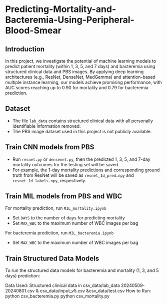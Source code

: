 # Predicting-Mortality-and-Bacteremia-Using-Peripheral-Blood-Smear

## Introduction
In this project, we investigate the potential of machine learning models to predict patient mortality (within 1, 3, 5, and 7 days) and bacteremia using structured clinical data and PBS images. By applying deep learning architectures (e.g., ResNet, DenseNet, MedGemma) and attention-based multiple instance learning, our models achieve promising performance, with AUC scores reaching up to 0.90 for mortality and 0.79 for bacteremia prediction. 

## Dataset
- The file `lab_data` contains structured clinical data with all personally identifiable information removed.
- The PBS image dataset used in this project is not publicly available.

## Train CNN models from PBS

- Run `resnet.py` or `densenet.py`, then the predicted 1, 3, 5, and 7-day mortality outcomes for the testing set will be saved.
- For example, the 1-day mortality predictions and corresponding ground truth from ResNet will be saved as `resnet_1d_pred.npy` and `resnet_1d_labels.npy`, respectively.

## Train MIL models from PBS and WBC

For mortality prediction, run `MIL_mortality.ipynb`
- Set `DAYS` to the number of days for predicting mortality
- Set `MAX_WBC` to the maximum number of WBC images per bag

For bacteremia prediction, run `MIL_bacteremia.ipynb`
- Set `MAX_WBC` to the maximum number of WBC images per bag

## Train Structured Data Models
To run the structured data models for bacteremia and mortality (1, 3, and 5 days) prediction:

Data Used:
  Structured clinical data in csv_data/lab_data 20240509-20240801.csv & csv_data/input_v5.csv &csv_data/test.csv
How to Run:
  python csv_bacteremia.py 
  python csv_mortality.py 

